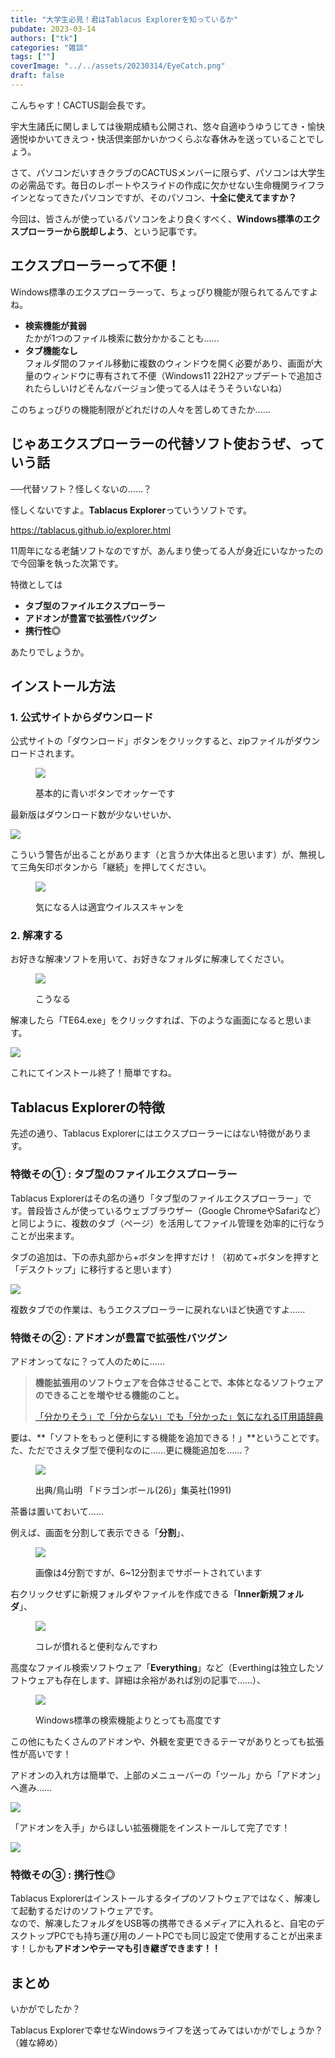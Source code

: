 ```yaml
---
title: "大学生必見！君はTablacus Explorerを知っているか"
pubdate: 2023-03-14
authors: ["tk"]
categories: "雑談"
tags: [""]
coverImage: "../../assets/20230314/EyeCatch.png"
draft: false
---
```


こんちゃす！CACTUS副会長です。

宇大生諸氏に関しましては後期成績も公開され、悠々自適ゆうゆうじてき・愉快適悦ゆかいてきえつ・快活倶楽部かいかつくらぶな春休みを送っていることでしょう。

  
さて、パソコンだいすきクラブのCACTUSメンバーに限らず、パソコンは大学生の必需品です。毎日のレポートやスライドの作成に欠かせない生命機関ライフラインとなってきたパソコンですが、そのパソコン、**十全に使えてますか？**

今回は、皆さんが使っているパソコンをより良くすべく、**Windows標準のエクスプローラーから脱却しよう**、という記事です。

## エクスプローラーって不便！

Windows標準のエクスプローラーって、ちょっぴり機能が限られてるんですよね。

- **検索機能が貧弱**  
    たかが1つのファイル検索に数分かかることも……
- **タブ機能なし**  
    フォルダ間のファイル移動に複数のウィンドウを開く必要があり、画面が大量のウィンドウに専有されて不便（Windows11 22H2アップデートで追加されたらしいけどそんなバージョン使ってる人はそうそういないね）

このちょっぴりの機能制限がどれだけの人々を苦しめてきたか……

## じゃあエクスプローラーの代替ソフト使おうぜ、っていう話

──代替ソフト？怪しくないの……？

怪しくないですよ。**Tablacus Explorer**っていうソフトです。

https://tablacus.github.io/explorer.html

11周年になる老舗ソフトなのですが、あんまり使ってる人が身近にいなかったので今回筆を執った次第です。

特徴としては

- **タブ型のファイルエクスプローラー**
- **アドオンが豊富で拡張性バツグン**
- **携行性◎**

あたりでしょうか。

## インストール方法

### 1\. 公式サイトからダウンロード

公式サイトの「ダウンロード」ボタンをクリックすると、zipファイルがダウンロードされます。

<figure>

![](../../assets/post/20230314/Tablacus_official.png)

<figcaption>

基本的に青いボタンでオッケーです

</figcaption>

</figure>

最新版はダウンロード数が少ないせいか、

![](../../assets/post/20230314/Tablacus_alert.png)

こういう警告が出ることがあります（と言うか大体出ると思います）が、無視して三角矢印ボタンから「継続」を押してください。

<figure>

![](../../assets/post/20230314/te230131.png)

<figcaption>

気になる人は適宜ウイルススキャンを

</figcaption>

</figure>

### 2\. 解凍する

お好きな解凍ソフトを用いて、お好きなフォルダに解凍してください。

<figure>

![](../../assets/post/20230314/unzip.png)

<figcaption>

こうなる

</figcaption>

</figure>

解凍したら「TE64.exe」をクリックすれば、下のような画面になると思います。

![](../../assets/post/20230314/Tablacus_int.png)

これにてインストール終了！簡単ですね。

## Tablacus Explorerの特徴

先述の通り、Tablacus Explorerにはエクスプローラーにはない特徴があります。

### 特徴その① : タブ型のファイルエクスプローラー

Tablacus Explorerはその名の通り「タブ型のファイルエクスプローラー」です。普段皆さんが使っているウェブブラウザー（Google ChromeやSafariなど）と同じように、複数のタブ（ページ）を活用してファイル管理を効率的に行なうことが出来ます。

タブの追加は、下の赤丸部から+ボタンを押すだけ！（初めて+ボタンを押すと「デスクトップ」に移行すると思います）

![](../../assets/post/20230314/Tablacus_Newtab.png)

複数タブでの作業は、もうエクスプローラーに戻れないほど快適ですよ……

### 特徴その② : **アドオンが豊富で拡張性バツグン**

アドオンってなに？って人のために……

> **機能拡張用のソフトウェアを合体させることで、本体となるソフトウェアのできることを増やせる機能のこと。**
> 
> [「分かりそう」で「分からない」でも「分かった」気になれるIT用語辞典](https://wa3.i-3-i.info/index.html)

要は、**「ソフトをもっと便利にする機能を追加できる！」**ということです。た、ただでさえタブ型で便利なのに……更に機能追加を……？

<figure>

![](../../assets/post/20230314/FREEZA.jpg)

<figcaption>

出典/鳥山明 「ドラゴンボール(26)」集英社(1991)

</figcaption>

</figure>

茶番は置いておいて……

例えば、画面を分割して表示できる「**分割**」、

<figure>

![](../../assets/post/20230314/Tablacus_Split.png)

<figcaption>

画像は4分割ですが、6~12分割までサポートされています

</figcaption>

</figure>

右クリックせずに新規フォルダやファイルを作成できる「**Inner新規フォルダ**」、

<figure>

![](../../assets/post/20230314/inner_New.png)

<figcaption>

コレが慣れると便利なんですわ

</figcaption>

</figure>

高度なファイル検索ソフトウェア「**Everything**」など（Everthingは独立したソフトウェアも存在します、詳細は余裕があれば別の記事で……）、

<figure>

![](../../assets/post/20230314/Search_txt_.png)

<figcaption>

Windows標準の検索機能よりとっても高度です

</figcaption>

</figure>

この他にもたくさんのアドオンや、外観を変更できるテーマがありとっても拡張性が高いです！

アドオンの入れ方は簡単で、上部のメニューバーの「ツール」から「アドオン」へ進み……

![](../../assets/post/20230314/Addon_toolbar.png)

「アドオンを入手」からほしい拡張機能をインストールして完了です！

![](../../assets/post/20230314/Addon_list.png)

### 特徴その③ : 携行性◎

Tablacus Explorerはインストールするタイプのソフトウェアではなく、解凍して起動するだけのソフトウェアです。  
なので、解凍したフォルダをUSB等の携帯できるメディアに入れると、自宅のデスクトップPCでも持ち運び用のノートPCでも同じ設定で使用することが出来ます！しかも**アドオンやテーマも引き継ぎできます！！**

## まとめ

いかがでしたか？

Tablacus Explorerで幸せなWindowsライフを送ってみてはいかがでしょうか？（雑な締め）
